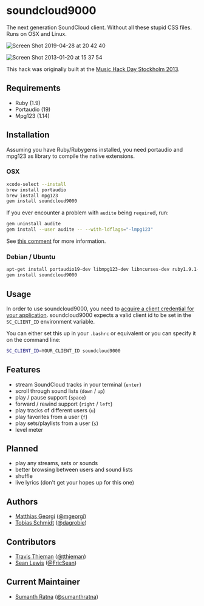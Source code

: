# soundcloud9000

The next generation SoundCloud client. Without all these stupid CSS files. Runs on OSX and Linux.

![Screen Shot 2019-04-28 at 20 42 40](https://user-images.githubusercontent.com/31281983/56872460-74dd2780-69f7-11e9-9d7e-247757a9a6fd.png)

![Screen Shot 2013-01-20 at 15 37 54](https://f.cloud.github.com/assets/3432/81281/06b05df4-630f-11e2-8b55-7f3c18126831.png)

This hack was originally built at the [Music Hack Day Stockholm 2013](http://stockholm.musichackday.org/2013).

## Requirements

- Ruby (1.9)
- Portaudio (19)
- Mpg123 (1.14)

## Installation

Assuming you have Ruby/Rubygems installed, you need portaudio and mpg123 as
library to compile the native extensions.

### OSX

```bash
xcode-select --install
brew install portaudio
brew install mpg123
gem install soundcloud9000
```

If you ever encounter a problem with `audite` being `require`d, run:

```bash
gem uninstall audite
gem install --user audite -- --with-ldflags="-lmpg123"
```

See [this comment](https://github.com/grobie/soundcloud2000/issues/96#issuecomment-341915328) for more information.

### Debian / Ubuntu

```bash
apt-get install portaudio19-dev libmpg123-dev libncurses-dev ruby1.9.1-dev
gem install soundcloud9000
```

## Usage

In order to use soundcloud9000, you need to [acquire a client credential for your application](https://stackoverflow.com/a/43962626/7127932). soundcloud9000 expects a valid client id to be set in the `SC_CLIENT_ID` environment variable.

You can either set this up in your `.bashrc` or equivalent or you can specify it on the command line:

```bash
SC_CLIENT_ID=YOUR_CLIENT_ID soundcloud9000
```

## Features

- stream SoundCloud tracks in your terminal (`enter`)
- scroll through sound lists (`down` / `up`)
- play / pause support (`space`)
- forward / rewind support (`right` / `left`)
- play tracks of different users (`u`)
- play favorites from a user (`f`)
- play sets/playlists from a user (`s`)
- level meter

## Planned

- play any streams, sets or sounds
- better browsing between users and sound lists
- shuffle
- live lyrics (don't get your hopes up for this one)

## Authors

- [Matthias Georgi](https://github.com/georgi) ([@mgeorgi](https://twitter.com/mgeorgi))
- [Tobias Schmidt](https://github.com/grobie) ([@dagrobie](https://twitter.com/dagrobie))

## Contributors

- [Travis Thieman](https://github.com/tthieman) ([@tthieman](https://twitter.com/thieman))
- [Sean Lewis](https://github.com/sophisticasean) ([@FricSean](https://twitter.com/fricsean))

## Current Maintainer

- [Sumanth Ratna](https://github.com/sumanthratna) ([@sumanthratna](https://twitter.com/sumanthratna))
